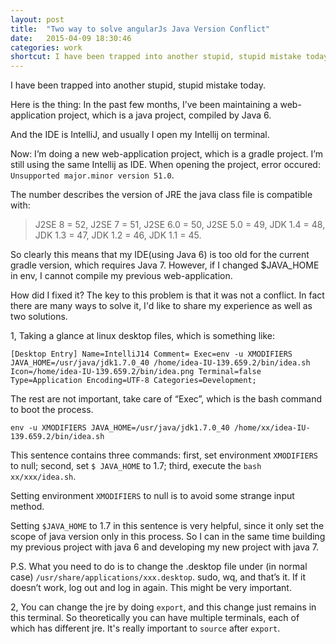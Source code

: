 ```yaml
---
layout: post
title:  "Two way to solve angularJs Java Version Conflict"
date:   2015-04-09 18:30:46
categories: work
shortcut: I have been trapped into another stupid, stupid mistake today...
---
```

I have been trapped into another stupid, stupid mistake today.

Here is the thing: In the past few months, I’ve been maintaining a web-application project, which is a java project, compiled by Java 6. 

And the IDE is IntelliJ, and usually I open my Intellij on terminal.

Now:
I’m doing a new web-application project, which is a gradle project. I’m still using the same Intellij as IDE. When opening the project, error occured: `Unsupported major.minor version 51.0`.

The number describes the version of JRE the java class file is compatible with:


>J2SE 8 = 52,
J2SE 7 = 51,
J2SE 6.0 = 50,
J2SE 5.0 = 49,
JDK 1.4 = 48,
JDK 1.3 = 47,
JDK 1.2 = 46,
JDK 1.1 = 45.


So clearly this means that my IDE(using Java 6) is too old for the current gradle version, which requires Java 7. However, if I changed $JAVA_HOME in env, I cannot compile my previous web-application.

How did I fixed it?
The key to this problem is that it was not a conflict. In fact there are many ways to solve it, I'd like to share my experience as well as two solutions.

1, Taking a glance at linux desktop files, which is something like:

`[Desktop Entry]
Name=IntelliJ14
Comment=
Exec=env -u XMODIFIERS JAVA_HOME=/usr/java/jdk1.7.0_40 /home/idea-IU-139.659.2/bin/idea.sh
Icon=/home/idea-IU-139.659.2/bin/idea.png
Terminal=false
Type=Application
Encoding=UTF-8
Categories=Development;
`

The rest are not important, take care of “Exec”, which is the bash command to boot the process.

`env -u XMODIFIERS JAVA_HOME=/usr/java/jdk1.7.0_40 /home/xx/idea-IU-139.659.2/bin/idea.sh`

This sentence contains three commands: first, set environment `XMODIFIERS` to null; second,  set `$ JAVA_HOME` to 1.7; third, execute the `bash xx/xxx/idea.sh`.

Setting environment `XMODIFIERS` to null is to avoid some strange input method.

Setting `$JAVA_HOME` to 1.7 in this sentence is very helpful, since it only set the scope of java version only in this process. So I can in the same time building my previous project with java 6 and developing my new project with java 7.

P.S. What you need to do is to change the .desktop file under (in normal case) `/usr/share/applications/xxx.desktop`. sudo, wq, and that’s it. If it doesn’t work, log out and log in again. This might be very important.

2, You can change the jre by doing `export`, and this change just remains in this terminal. So theoretically you can have multiple terminals, each of which has different jre. It's really important to `source` after `export`.